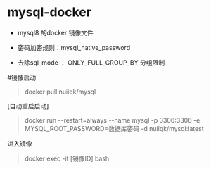 # mysql-docker

* mysql8 的docker  镜像文件

* 密码加密规则：mysql_native_password
* 去除sql_mode ： ONLY_FULL_GROUP_BY 分组限制


#镜像启动 
> docker pull nuiiqk/mysql

[自动重启启动]
> docker run --restart=always --name mysql -p 3306:3306 -e MYSQL_ROOT_PASSWORD=数据库密码 -d nuiiqk/mysql:latest

进入镜像
> docker exec -it [镜像ID] bash
